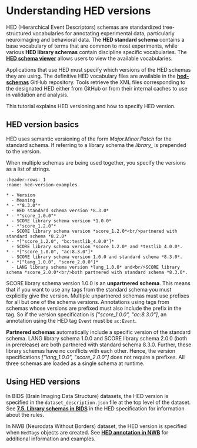 # Understanding HED versions

HED (Hierarchical Event Descriptors) schemas are standardized tree-structured vocabularies for annotating experimental data, particularly 
neuroimaging and behavioral data. 
The **HED standard schema** contains a base vocabulary of terms that are common to most experiments,
while various **HED library schemas** contain discipline specific vocabularies.
The [**HED schema viewer**](https://www.hedtags.org/hed_schema_browser/) allows users to view the available vocabularies.

Applications that use HED must specify which versions of the HED schemas they are using.
The definitive HED vocabulary files are available in the
[**hed-schemas**](https://github.com/hed-standard/hed-schemas) GitHub repository.
Tools retrieve the XML files corresponding to the designated HED either from GitHub or from
their internal caches to use in validation and analysis.

This tutorial explains HED versioning and how to specify HED version.

## HED version basics

HED uses semantic versioning of the form *Major.Minor.Patch* for the standard schema.
If referring to a library schema the *library_* is prepended to the version.

When multiple schemas are being used together, you specify the versions as a list of strings.


```{list-table} HED version examples
:header-rows: 1
:name: hed-version-examples

* - Version
  - Meaning
* - *"8.3.0"*
  - HED standard schema version *8.3.0*
* - *"score_1.0.0"*
  - SCORE library schema version *1.0.0*
* - *"score_1.2.0"*
  - SCORE library schema version *score_1.2.0*<br/>partnered with standard schema *8.2.0*
* - *["score_1.2.0", "bc:testlib_4.0.0"]*
  - SCORE library schema version *score_1.2.0* and *testlib_4.0.0*.
* - *["score_1.0.0", "ac:8.3.0"]*
  - SCORE library schema version 1.0.0 and standard schema *8.3.0*.
* - *["lang_1.0.0", "score_2.0.0"]*
  - LANG library schema version *lang_1.0.0* and<br/>SCORE library schema *score_2.0.0*<br/>both partnered with standard schema *8.3.0*.
```  

SCORE library schema version 1.0.0 is an **unpartnered schema**.
This means that if you want to use any tags from the standard schema you must explicitly give the version.
Multiple unpartnered schemas must use prefixes for all but one of the schema versions.
Annotations using tags from schemas whose versions are prefixed must also include the prefix in the tag.
So if the version specification is *["score_1.0.0", "ac:8.3.0"]*, an annotation using the HED tag `Event`
must be `ac:Event`.

**Partnered schemas** automatically include a specific version of the standard schema.
LANG library schema 1.0.0 and SCORE library schema 2.0.0 (both in prerelease)
are both partnered with standard schema 8.3.0.
Further, these library schemas have no conflicts with each other.
Hence, the version specifications *["lang_1.0.0", "score_2.0.0"]* does not require a prefixes.
All three schemas are loaded as a single schema at runtime.

## Using HED versions

In BIDS (Brain Imaging Data Structure) datasets, the HED version is
specified in the `dataset_description.json` file at the top level of the dataset.
See [**7.5. Library schemas in BIDS**](https://www.hedtags.org/hed-specification/07_Library_schemas.html#library-schemas-in-bids)
in the HED specification for information about the rules.

In NWB (Neurodata Without Borders) dataset, the HED version is specified
when `HedTags` objects are created.
See [**HED annotation in NWB**](https://www.hedtags.org/hed-resources/HedAnnotationInNWB.html)
for additional information and examples.

